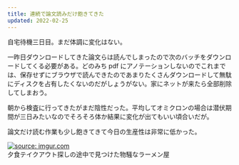 ```yaml
---
title: 連続で論文読みだけ飽きてきた
updated: 2022-02-25
---
```


自宅待機三日目。まだ体調に変化はない。

一昨日ダウンロードしてきた論文らは読んでしまったので次のバッチをダウンロードしてくる必要がある。どのみち pdf にアノテーションしないのでこれまでは、保存せずにブラウザで読んできたのであまりたくさんダウンロードして無駄にディスクを占有したくないのだがしょうがない。家にネットが来たら全部削除してしまおう。

朝から検査に行ってきたがまだ陰性だった。平均してオミクロンの場合は潜伏期間が三日みたいなのでそろそろ体か結果に変化が出てもいい頃合いだが。

論文だけ読む作業も少し飽きてきて今日の生産性は非常に低かった。

<a href="https://imgur.com/hORcYkl"><img src="https://i.imgur.com/hORcYkl.png" title="source: imgur.com" /></a>  
夕食テイクアウト探しの途中で見つけた物騒なラーメン屋

